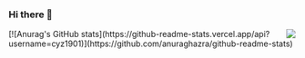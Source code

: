 ### Hi there 👋

<img align="right" src="https://github-readme-stats.vercel.app/api/top-langs/?username=cyz1901">
[![Anurag's GitHub stats](https://github-readme-stats.vercel.app/api?username=cyz1901)](https://github.com/anuraghazra/github-readme-stats)

<!--
**cyz1901/cyz1901** is a ✨ _special_ ✨ repository because its `README.md` (this file) appears on your GitHub profile.

Here are some ideas to get you started:

- 🔭 I’m currently working on ...
- 🌱 I’m currently learning ...
- 👯 I’m looking to collaborate on ...
- 🤔 I’m looking for help with ...
- 💬 Ask me about ...
- 📫 How to reach me: ...
- 😄 Pronouns: ...
- ⚡ Fun fact: ...
-->
